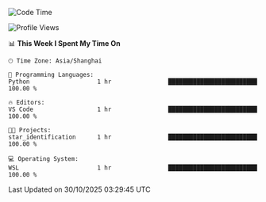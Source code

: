 <!--START_SECTION:waka-->
![Code Time](http://img.shields.io/badge/Code%20Time-3%2C147%20hrs%2044%20mins-blue)

![Profile Views](http://img.shields.io/badge/Profile%20Views-3-blue)

📊 **This Week I Spent My Time On** 

```text
🕑︎ Time Zone: Asia/Shanghai

💬 Programming Languages: 
Python                   1 hr                █████████████████████████   100.00 % 

🔥 Editors: 
VS Code                  1 hr                █████████████████████████   100.00 % 

🐱‍💻 Projects: 
star_identification      1 hr                █████████████████████████   100.00 % 

💻 Operating System: 
WSL                      1 hr                █████████████████████████   100.00 % 
```


 Last Updated on 30/10/2025 03:29:45 UTC
<!--END_SECTION:waka-->